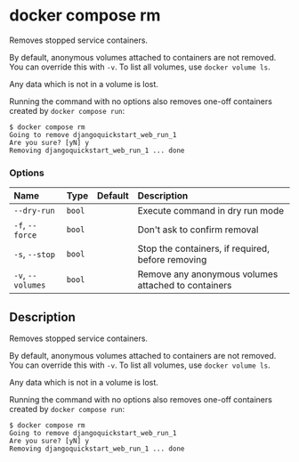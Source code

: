 # docker compose rm

<!---MARKER_GEN_START-->
Removes stopped service containers.

By default, anonymous volumes attached to containers are not removed. You can override this with `-v`. To list all
volumes, use `docker volume ls`.

Any data which is not in a volume is lost.

Running the command with no options also removes one-off containers created by `docker compose run`:

```console
$ docker compose rm
Going to remove djangoquickstart_web_run_1
Are you sure? [yN] y
Removing djangoquickstart_web_run_1 ... done
```

### Options

| Name              | Type   | Default | Description                                         |
|:------------------|:-------|:--------|:----------------------------------------------------|
| `--dry-run`       | `bool` |         | Execute command in dry run mode                     |
| `-f`, `--force`   | `bool` |         | Don't ask to confirm removal                        |
| `-s`, `--stop`    | `bool` |         | Stop the containers, if required, before removing   |
| `-v`, `--volumes` | `bool` |         | Remove any anonymous volumes attached to containers |


<!---MARKER_GEN_END-->

## Description

Removes stopped service containers.

By default, anonymous volumes attached to containers are not removed. You can override this with `-v`. To list all
volumes, use `docker volume ls`.

Any data which is not in a volume is lost.

Running the command with no options also removes one-off containers created by `docker compose run`:

```console
$ docker compose rm
Going to remove djangoquickstart_web_run_1
Are you sure? [yN] y
Removing djangoquickstart_web_run_1 ... done
```
